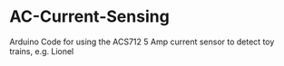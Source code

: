 # AC-Current-Sensing
Arduino Code for using the ACS712 5 Amp current sensor to detect toy trains, e.g. Lionel
